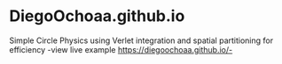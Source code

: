 # DiegoOchoaa.github.io
Simple Circle Physics using Verlet integration and spatial partitioning for efficiency
-view live example https://diegoochoaa.github.io/-
